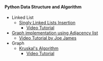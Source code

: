 #### Python Data Structure and Algorithm

 - Linked List
   - [Singly Linked Lists Insertion](a00100_singly_linked_lists_insertion.ipynb)
     - [Video Tutorial](https://www.youtube.com/watch?v=FSsriWQ0qYE&list=PL5tcWHG-UPH112e7AN7C-fwDVPVrt0wpV&index=5)
 - [Graph implementation using Adjacency list](a00600_graph_adjacency_list.ipynb)
   - [Video Tutorial by Joe James](https://www.youtube.com/watch?v=HDUzBEG1GlA)
 - Graph
   - [Kruskal\'s Algorithm](a00603_graph_kruskal_algorithm.ipynb)
     - [Video Tutorial](https://www.youtube.com/watch?v=EjVHtpWkIho)